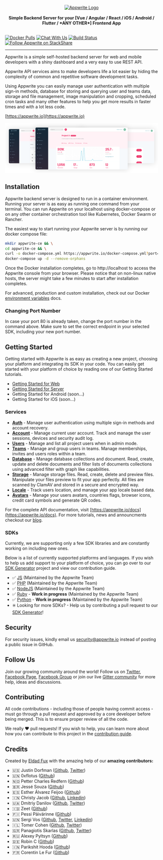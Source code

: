 <p align="center">
    <a href="https://appwrite.io" target="_blank"><img width="260" height="39" src="https://appwrite.io/images/github-logo.png" alt="Appwrite Logo"></a>
    <br />
    <br />
    <b>Simple Backend Server for your [Vue / Angular / React / iOS / Android / Flutter / *ANY OTHER*] Frontend App</b>
    <br />
    <br />
</p>

[![Docker Pulls](https://img.shields.io/docker/pulls/appwrite/appwrite.svg)](https://hub.docker.com/r/appwrite/appwrite)
[![Chat With Us](https://img.shields.io/gitter/room/appwrite/community.svg)](https://gitter.im/appwrite/community?utm_source=share-link&utm_medium=link&utm_campaign=share-link)
[![Build Status](https://travis-ci.org/appwrite/appwrite.svg?branch=master)](https://travis-ci.org/appwrite/appwrite)
[![Follow  Appwrite on StackShare](https://img.stackshare.io/misc/follow-on-stackshare-badge.svg)](https://stackshare.io/appwrite)

---

Appwrite is a simple self-hosted backend server for web and mobile developers with a shiny dashboard and a very easy to use REST API.

Appwrite API services aims to make developers life a lot easier by hiding the complexity of common and repetitive software development tasks.

Using Appwrite you can easily manage user authentication with multiple sign-in methods, database for storing and querying user and teams data, storage and file management, image manipulation and cropping, scheduled cron tasks and many other features to help you get more results in faster times and with a lot less code.

[https://appwrite.io](https://appwrite.io)

![Appwrite](public/images/github.png)

## Installation

Appwrite backend server is designed to run in a container environment. Running your server is as easy as running one command from your terminal. You can run Appwrite on your localhost using docker-compose or on any other container orchestration tool like Kubernetes, Docker Swarm or Rancher.

The easiest way to start running your Appwrite server is by running our docker compose file:

```bash
mkdir appwrite-ce && \
cd appwrite-ce && \
curl -o docker-compose.yml https://appwrite.io/docker-compose.yml?port=80 && \
docker-compose up -d --remove-orphans
```


Once the Docker installation completes, go to http://localhost to access the Appwrite console from your browser. Please notice that on non-linux native hosts, the server might take a few minutes to start after installation completes.


For advanced, production and custom installation, check out our Docker [environment variables](/docs/EnviornementVariables.md) docs.

### Changing Port Number

In case your port 80 is already taken, change the port number in the command above. Make sure to set the correct endpoint in your selected SDK, including your new port number.

## Getting Started

Getting started with Appwrite is as easy as creating a new project, choosing your platform and integrating its SDK in your code. You can easily get started with your platform of choice by reading one of our Getting Started tutorials.

* [Getting Started for Web](https://appwrite.io/docs/getting-started-for-web)
* [Getting Started for Server](https://appwrite.io/docs/getting-started-for-server)
* Getting Started for Android (soon...)
* Getting Started for iOS (soon...)

### Services

* [**Auth**](https://appwrite.io/docs/auth) - Manage user authentication using multiple sign-in methods and account recovery.
* [**Account**](https://appwrite.io/docs/account) - Manage current user account. Track and manage the user sessions, devices and security audit log.
* [**Users**](https://appwrite.io/docs/users) - Manage and list all project users when in admin mode.
* [**Teams**](https://appwrite.io/docs/teams) - Manage and group users in teams. Manage memberships, invites and users roles within a team.
* [**Database**](https://appwrite.io/docs/database) - Manage database collections and document. Read, create, update and delete documents and filter lists of documents collections using advanced filter with graph like capabilities.
* [**Storage**](https://appwrite.io/docs/storage) - Manage storage files. Read, create, delete and preview files. Manipulate your files preview to fit your app perfectly. All files are scanned by ClamAV and stored in a secure and encrypted way.
* [**Locale**](https://appwrite.io/docs/locale) - Track users location, and manage your app locale based data.
* [**Avatars**](https://appwrite.io/docs/avatars) - Manage your users avatars, countries flags, browser icons, credit card symbols and generate QR codes.

For the complete API documentation, visit [https://appwrite.io/docs](https://appwrite.io/docs). For more tutorials, news and announcments checkout our [blog](https://medium.com/appwrite-io).

### SDKs

Currently, we are supporting only a few SDK libraries and are constantly working on including new ones.

Below is a list of currently supported platforms and languages. If you wish to help us add support to your platform of choice, you can go over to our [SDK Generator](https://github.com/appwrite/sdk-generator) project and view our contribution guide.

* ✅ [JS](https://github.com/appwrite/sdk-for-js) (Maintained by the Appwrite Team)
* ✅ [PHP](https://github.com/appwrite/sdk-for-php) (Maintained by the Appwrite Team)
* ✅ [NodeJS](https://github.com/appwrite/sdk-for-node) (Maintained by the Appwrite Team)
* ✅ [Ruby](https://github.com/appwrite/sdk-for-ruby) - **Work in progress** (Maintained by the Appwrite Team)
* ✅ [Python](https://github.com/appwrite/sdk-for-python) - **Work in progress** (Maintained by the Appwrite Team)
* ✳️ Looking for more SDKs? - Help us by contributing a pull request to our [SDK Generator](https://github.com/appwrite/sdk-generator)!

## Security

For security issues, kindly email us [security@appwrite.io](mailto:security@appwrite.io) instead of posting a public issue in GitHub.

## Follow Us

Join our growing community around the world! Follow us on [Twitter](https://twitter.com/appwrite_io), [Facebook Page](https://www.facebook.com/appwrite.io), [Facebook Group](https://www.facebook.com/groups/appwrite.developers/) or join our live [Gitter community](https://gitter.im/appwrite/community) for more help, ideas and discussions.

## Contributing

All code contributions - including those of people having commit access - must go through a pull request and approved by a core developer before being merged. This is to ensure proper review of all the code.

We really ❤️ pull requests! If you wish to help, you can learn more about how you can contribute to this project in the [contribution guide](CONTRIBUTING.md).

## Credits

Created by [Eldad Fux](https://twitter.com/eldadfux) with the amazing help of our **amazing contributors:**

* 🇺🇸 Justin Dorfman ([Github](https://github.com/jdorfman), [Twitter](https://twitter.com/jdorfman))
* 🇺🇳 0xflotus ([Github](https://github.com/0xflotus))
* 🇳🇴 Petter Charles Redfern ([Github](https://github.com/Chaaarles))
* 🇧🇷 Jessé Souza ([Github](https://github.com/jessescn))
* 🇪🇸 Esther Álvarez Feijoo ([Github](https://github.com/EstherAF))
* 🇮🇳 Christy Jacob ([Github](https://github.com/christyjacob4), [Linkedin](https://www.linkedin.com/in/christyjacob4/))
* 🇺🇦 Dmitriy Danilov ([Github](https://github.com/daniloff200), [Twitter](https://twitter.com/daniloff200))
* 🇮🇩 Zeet ([Github](https://github.com/Kiy4h))
* 🇫🇮 Pessi Päivärinne ([Github](https://github.com/pessip))
* 🇺🇳 Sergi Vos ([Github](https://github.com/sergivb01), [Twitter](https://twitter.com/sergivb01), [Linkedin](https://www.linkedin.com/in/sergivb01/))
* 🇮🇱 Tomer Cohen ([Github](https://github.com/tomer), [Twitter](https://twitter.com/tomer))
* 🇬🇷 Panagiotis Skarlas ([Github](https://github.com/1qk1), [Twitter](https://twitter.com/qktweets))
* 🇷🇺 Alexey Pyltsyn ([Github](https://github.com/lex111))
* 🇩🇪 Robin C ([Github](https://github.com/Taminoful))
* 🇮🇳 Parikshit Hooda ([Github](https://github.com/Parikshit-Hooda))
* 🇫🇷 Corentin Le Fur ([Github](https://github.com/crtlf))
